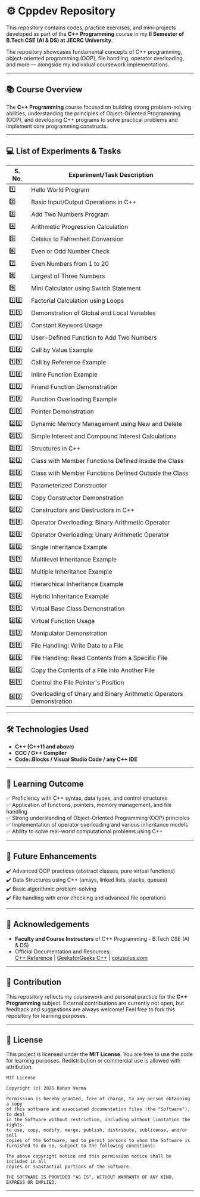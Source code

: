 # ⚙️ Cppdev Repository

This repository contains codes, practice exercises, and mini-projects developed as part of the **C++ Programming** course in my **II Semester of B.Tech CSE (AI & DS) at JECRC University**.

The repository showcases fundamental concepts of C++ programming, object-oriented programming (OOP), file handling, operator overloading, and more — alongside my individual coursework implementations.

---

## 📚 Course Overview

The **C++ Programming** course focused on building strong problem-solving abilities, understanding the principles of Object-Oriented Programming (OOP), and developing C++ programs to solve practical problems and implement core programming constructs.

---

## 💻 List of Experiments & Tasks

| S. No. | Experiment/Task Description                                                              |
|--------|------------------------------------------------------------------------------------------|
| 1️⃣    | Hello World Program                                                                      |
| 2️⃣    | Basic Input/Output Operations in C++                                                     |
| 3️⃣    | Add Two Numbers Program                                                                  |
| 4️⃣    | Arithmetic Progression Calculation                                                       |
| 5️⃣    | Celsius to Fahrenheit Conversion                                                         |
| 6️⃣    | Even or Odd Number Check                                                                 |
| 7️⃣    | Even Numbers from 1 to 20                                                                |
| 8️⃣    | Largest of Three Numbers                                                                 |
| 9️⃣    | Mini Calculator using Switch Statement                                                   |
| 1️⃣0️⃣  | Factorial Calculation using Loops                                                       |
| 1️⃣1️⃣  | Demonstration of Global and Local Variables                                             |
| 1️⃣2️⃣  | Constant Keyword Usage                                                                  |
| 1️⃣3️⃣  | User-Defined Function to Add Two Numbers                                                |
| 1️⃣4️⃣  | Call by Value Example                                                                   |
| 1️⃣5️⃣  | Call by Reference Example                                                               |
| 1️⃣6️⃣  | Inline Function Example                                                                 |
| 1️⃣7️⃣  | Friend Function Demonstration                                                           |
| 1️⃣8️⃣  | Function Overloading Example                                                            |
| 1️⃣9️⃣  | Pointer Demonstration                                                                   |
| 2️⃣0️⃣  | Dynamic Memory Management using New and Delete                                          |
| 2️⃣1️⃣  | Simple Interest and Compound Interest Calculations                                      |
| 2️⃣2️⃣  | Structures in C++                                                                       |
| 2️⃣3️⃣  | Class with Member Functions Defined Inside the Class                                    |
| 2️⃣4️⃣  | Class with Member Functions Defined Outside the Class                                   |
| 2️⃣5️⃣  | Parameterized Constructor                                                               |
| 2️⃣6️⃣  | Copy Constructor Demonstration                                                          |
| 2️⃣7️⃣  | Constructors and Destructors in C++                                                     |
| 2️⃣8️⃣  | Operator Overloading: Binary Arithmetic Operator                                        |
| 2️⃣9️⃣  | Operator Overloading: Unary Arithmetic Operator                                         |
| 3️⃣0️⃣  | Single Inheritance Example                                                              |
| 3️⃣1️⃣  | Multilevel Inheritance Example                                                          |
| 3️⃣2️⃣  | Multiple Inheritance Example                                                            |
| 3️⃣3️⃣  | Hierarchical Inheritance Example                                                        |
| 3️⃣4️⃣  | Hybrid Inheritance Example                                                              |
| 3️⃣5️⃣  | Virtual Base Class Demonstration                                                        |
| 3️⃣6️⃣  | Virtual Function Usage                                                                  |
| 3️⃣7️⃣  | Manipulator Demonstration                                                               |
| 3️⃣8️⃣  | File Handling: Write Data to a File                                                     |
| 3️⃣9️⃣  | File Handling: Read Contents from a Specific File                                       |
| 4️⃣0️⃣  | Copy the Contents of a File into Another File                                           |
| 4️⃣1️⃣  | Control the File Pointer's Position                                                     |
| 4️⃣2️⃣  | Overloading of Unary and Binary Arithmetic Operators Demonstration                      |

---

## 🛠️ Technologies Used

- **C++ (C++11 and above)**  
- **GCC / G++ Compiler**  
- **Code::Blocks / Visual Studio Code / any C++ IDE**  

---

## 🎯 Learning Outcome

✅ Proficiency with C++ syntax, data types, and control structures  
✅ Application of functions, pointers, memory management, and file handling  
✅ Strong understanding of Object-Oriented Programming (OOP) principles  
✅ Implementation of operator overloading and various inheritance models  
✅ Ability to solve real-world computational problems using C++  

---

## 🚀 Future Enhancements

✔️ Advanced OOP practices (abstract classes, pure virtual functions)  
✔️ Data Structures using C++ (arrays, linked lists, stacks, queues)  
✔️ Basic algorithmic problem-solving  
✔️ File handling with error checking and advanced file operations  

---

## 🙌 Acknowledgements

- **Faculty and Course Instructors** of C++ Programming - B.Tech CSE (AI & DS)  
- Official Documentation and Resources:  
  [C++ Reference](https://en.cppreference.com/w/) | [GeeksforGeeks C++](https://www.geeksforgeeks.org/c-plus-plus/) | [cplusplus.com](https://cplusplus.com/)  

---

## 🤝 Contribution

This repository reflects my coursework and personal practice for the **C++ Programming** subject. External contributions are currently not open, but feedback and suggestions are always welcome! Feel free to fork this repository for learning purposes.

---

## 📄 License

This project is licensed under the **MIT License**. You are free to use the code for learning purposes. Redistribution or commercial use is allowed with attribution.

```
MIT License

Copyright (c) 2025 Rohan Verma

Permission is hereby granted, free of charge, to any person obtaining a copy
of this software and associated documentation files (the "Software"), to deal
in the Software without restriction, including without limitation the rights  
to use, copy, modify, merge, publish, distribute, sublicense, and/or sell   
copies of the Software, and to permit persons to whom the Software is  
furnished to do so, subject to the following conditions:  

The above copyright notice and this permission notice shall be included in all  
copies or substantial portions of the Software.  

THE SOFTWARE IS PROVIDED "AS IS", WITHOUT WARRANTY OF ANY KIND, EXPRESS OR IMPLIED.  
```

---



